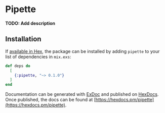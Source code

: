 # Pipette

**TODO: Add description**

## Installation

If [available in Hex](https://hex.pm/docs/publish), the package can be installed
by adding `pipette` to your list of dependencies in `mix.exs`:

```elixir
def deps do
  [
    {:pipette, "~> 0.1.0"}
  ]
end
```

Documentation can be generated with [ExDoc](https://github.com/elixir-lang/ex_doc)
and published on [HexDocs](https://hexdocs.pm). Once published, the docs can
be found at [https://hexdocs.pm/pipette](https://hexdocs.pm/pipette).

